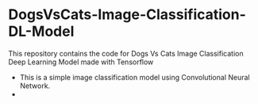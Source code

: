 # DogsVsCats-Image-Classification-DL-Model
This repository contains the code for Dogs Vs Cats Image Classification Deep Learning Model made with Tensorflow
- This is a simple image classification model using Convolutional Neural Network.
- 
